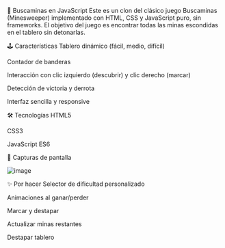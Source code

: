 🧨 Buscaminas en JavaScript
Este es un clon del clásico juego Buscaminas (Minesweeper) implementado con HTML, CSS y JavaScript puro, sin frameworks. El objetivo del juego es encontrar todas las minas escondidas en el tablero sin detonarlas.

🕹️ Características
Tablero dinámico (fácil, medio, difícil)

Contador de banderas

Interacción con clic izquierdo (descubrir) y clic derecho (marcar)

Detección de victoria y derrota

Interfaz sencilla y responsive

🛠️ Tecnologías
HTML5

CSS3

JavaScript ES6

🧪 Capturas de pantalla

![image](https://github.com/user-attachments/assets/c72e54ef-3f96-41a4-b3b8-6d1aa3173bde)



✨ Por hacer
Selector de dificultad personalizado

Animaciones al ganar/perder

Marcar y destapar

Actualizar minas restantes

Destapar tablero

